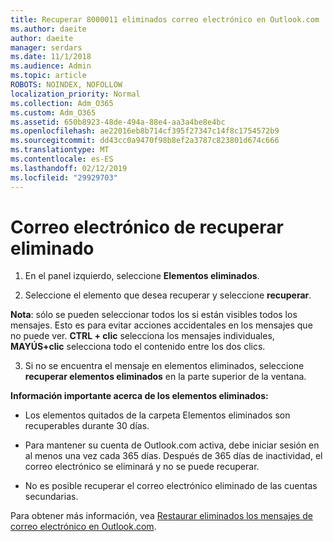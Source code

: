 ```yaml
---
title: Recuperar 8000011 eliminados correo electrónico en Outlook.com
ms.author: daeite
author: daeite
manager: serdars
ms.date: 11/1/2018
ms.audience: Admin
ms.topic: article
ROBOTS: NOINDEX, NOFOLLOW
localization_priority: Normal
ms.collection: Adm_O365
ms.custom: Adm_O365
ms.assetid: 650b8923-48de-494a-88e4-aa3a4be8e4bc
ms.openlocfilehash: ae22016eb8b714cf395f27347c14f8c1754572b9
ms.sourcegitcommit: dd43cc0a9470f98b8ef2a3787c823801d674c666
ms.translationtype: MT
ms.contentlocale: es-ES
ms.lasthandoff: 02/12/2019
ms.locfileid: "29929703"
---
```

# <a name="recover-deleted-email"></a>Correo electrónico de recuperar eliminado

1. En el panel izquierdo, seleccione **Elementos eliminados**. 
    
2. Seleccione el elemento que desea recuperar y seleccione **recuperar**. 
  
 **Nota**: sólo se pueden seleccionar todos los si están visibles todos los mensajes. Esto es para evitar acciones accidentales en los mensajes que no puede ver. **CTRL + clic** selecciona los mensajes individuales, **MAYÚS+clic** selecciona todo el contenido entre los dos clics. 
    
3. Si no se encuentra el mensaje en elementos eliminados, seleccione **recuperar elementos eliminados** en la parte superior de la ventana. 
    
 **Información importante acerca de los elementos eliminados:**
  
- Los elementos quitados de la carpeta Elementos eliminados son recuperables durante 30 días.
    
- Para mantener su cuenta de Outlook.com activa, debe iniciar sesión en al menos una vez cada 365 días. Después de 365 días de inactividad, el correo electrónico se eliminará y no se puede recuperar.
    
- No es posible recuperar el correo electrónico eliminado de las cuentas secundarias.
    
Para obtener más información, vea [Restaurar eliminados los mensajes de correo electrónico en Outlook.com](https://go.microsoft.com/fwlink/p/?linkid=873117).
  

